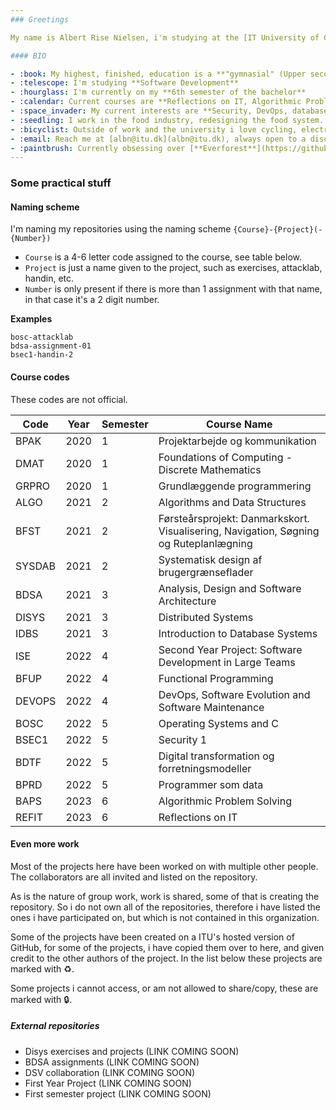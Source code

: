 ```yaml
---
### Greetings

My name is Albert Rise Nielsen, i'm studying at the [IT University of Copenhagen](https://itu.dk), and this organization contains the projects, exercise solutions, notes, and other fun  stuff that i've produced in my time at the university.

#### BIO

- :book: My highest, finished, education is a **"gymnasial" (Upper seconday education) in mathemathics and programming**.
- :telescope: I'm studying **Software Development**
- :hourglass: I'm currently on my **6th semester of the bachelor**
- :calendar: Current courses are **Reflections on IT, Algorithmic Problem Solving, and my Bachelor thesis**
- :space_invader: My current interests are **Security, DevOps, database design and distributed systems**
- :seedling: I work in the food industry, redesigning the food system. See more at the awesome [Dagens](https://dagens.farm)
- :bicyclist: Outside of work and the university i love cycling, electric cars and gaming
- :email: Reach me at [albn@itu.dk](albn@itu.dk), always open to a discussion.
- :paintbrush: Currently obsessing over [**Everforest**](https://github.com/sainnhe/everforest)
---
```


### Some practical stuff
#### Naming scheme
I'm naming my repositories using the naming scheme `{Course}-{Project}(-{Number})`

- `Course` is a 4-6 letter code assigned to the course, see table below.
- `Project` is just a name given to the project, such as exercises, attacklab, handin, etc.
- `Number` is only present if there is more than 1 assignment with that name, in that case it's a 2 digit number.

**Examples**
```
bosc-attacklab
bdsa-assignment-01
bsec1-handin-2
```

#### Course codes
These codes are not official.

| Code   | Year | Semester | Course Name |
| ------ | ---- | -------- | ----------- |
| BPAK   | 2020 | 1        | Projektarbejde og kommunikation |
| DMAT   | 2020 | 1        | Foundations of Computing - Discrete Mathematics |
| GRPRO  | 2020 | 1        | Grundlæggende programmering |
| ALGO   | 2021 | 2        | Algorithms and Data Structures |
| BFST   | 2021 | 2        | Førsteårsprojekt: Danmarkskort. Visualisering, Navigation, Søgning og Ruteplanlægning |
| SYSDAB | 2021 | 2        | Systematisk design af brugergrænseflader |
| BDSA   | 2021 | 3        | Analysis, Design and Software Architecture |
| DISYS  | 2021 | 3        | Distributed Systems |
| IDBS   | 2021 | 3        | Introduction to Database Systems |
| ISE    | 2022 | 4        | Second Year Project: Software Development in Large Teams |
| BFUP   | 2022 | 4        | Functional Programming |
| DEVOPS | 2022 | 4        | DevOps, Software Evolution and Software Maintenance |
| BOSC   | 2022 | 5        | Operating Systems and C |
| BSEC1  | 2022 | 5        | Security 1 |
| BDTF   | 2022 | 5        | Digital transformation og forretningsmodeller |
| BPRD   | 2022 | 5        | Programmer som data |
| BAPS   | 2023 | 6        | Algorithmic Problem Solving |
| REFIT  | 2023 | 6        | Reflections on IT |

#### Even more work 
Most of the projects here have been worked on with multiple other people. The collaborators are all invited and listed on the repository. 

As is the nature of group work, work is shared, some of that is creating the repository. So i do not own all of the repositories, therefore i have listed the ones i have participated on, but which is not contained in this organization.

Some of the projects have been created on a ITU's hosted version of GitHub, for some of the projects, i have copied them over to here, and given credit to the other authors of the project. In the list below these projects are marked with :recycle:.

Some projects i cannot access, or am not allowed to share/copy, these are marked with :lock:.

##### External repositories

- Disys exercises and projects (LINK COMING SOON)
- BDSA assignments (LINK COMING SOON)
- DSV collaboration (LINK COMING SOON)
- First Year Project (LINK COMING SOON)
- First semester project (LINK COMING SOON)
